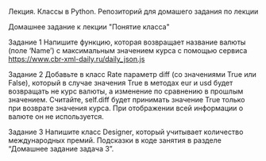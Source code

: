 
Лекция. Классы в Python. 
Репозиторий для домашего задания по лекции

Домашнее задание к лекции "Понятие класса"

Задание 1
Напишите функцию, которая возвращает название валюты (поле ‘Name’) с максимальным значением курса с помощью сервиса https://www.cbr-xml-daily.ru/daily_json.js

Задание 2
Добавьте в класс Rate параметр diff (со значениями True или False), который в случае значения True в методах eur и usd будет возвращать не курс валюты, а изменение по сравнению в прошлым значением. Считайте, self.diff будет принимать значение True только при возврате значения курса. При отображении всей информации о валюте он не используется.

Задание 3
Напишите класс Designer, который учитывает количество международных премий. Подсказки в коде занятия в разделе “Домашнее задание задача 3”.
